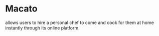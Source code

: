 # Macato
allows users to hire a personal chef to come and cook for them at home instantly through its online platform.
